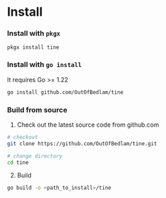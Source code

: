 # Install

### Install with `pkgx`

```
pkgx install tine
```

### Install with `go install`

It requires Go >= 1.22

```bash
go install github.com/OutOfBedlam/tine
```

### Build from source

1. Check out the latest source code from github.com

```bash
# checkout
git clone https://github.com/OutOfBedlam/tine.git

# change directory
cd tine
```

2. Build

```bash
go build -o <path_to_install>/tine
```

